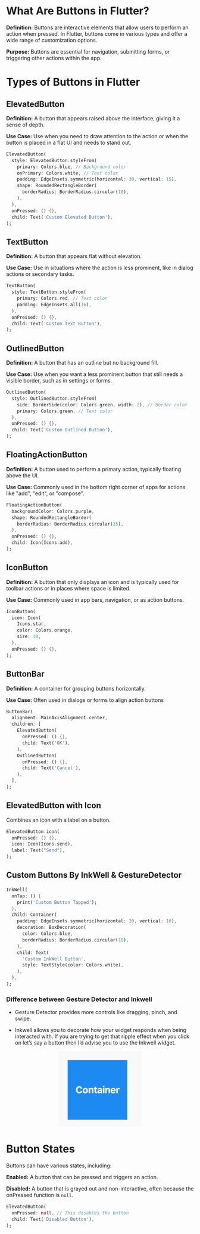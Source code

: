 # What Are Buttons in Flutter?

**Definition:** Buttons are interactive elements that allow users to perform an action when pressed. In Flutter, buttons come in various types and offer a wide range of customization options.

**Purpose:** Buttons are essential for navigation, submitting forms, or triggering other actions within the app.

# Types of Buttons in Flutter

## ElevatedButton

**Definition:** A button that appears raised above the interface, giving it a sense of depth.

**Use Case:** Use when you need to draw attention to the action or when the button is placed in a flat UI and needs to stand out.

```dart
ElevatedButton(
  style: ElevatedButton.styleFrom(
    primary: Colors.blue, // Background color
    onPrimary: Colors.white, // Text color
    padding: EdgeInsets.symmetric(horizontal: 30, vertical: 15),
    shape: RoundedRectangleBorder(
      borderRadius: BorderRadius.circular(10),
    ),
  ),
  onPressed: () {},
  child: Text('Custom Elevated Button'),
);
```

## TextButton

**Definition:** A button that appears flat without elevation.

**Use Case:** Use in situations where the action is less prominent, like in dialog actions or secondary tasks.

```dart
TextButton(
  style: TextButton.styleFrom(
    primary: Colors.red, // Text color
    padding: EdgeInsets.all(16),
  ),
  onPressed: () {},
  child: Text('Custom Text Button'),
);
```

## OutlinedButton

**Definition:** A button that has an outline but no background fill.

**Use Case:** Use when you want a less prominent button that still needs a visible border, such as in settings or forms.

```dart
OutlinedButton(
  style: OutlinedButton.styleFrom(
    side: BorderSide(color: Colors.green, width: 2), // Border color
    primary: Colors.green, // Text color
  ),
  onPressed: () {},
  child: Text('Custom Outlined Button'),
);
```

## FloatingActionButton

**Definition:** A button used to perform a primary action, typically floating above the UI.

**Use Case:** Commonly used in the bottom right corner of apps for actions like "add", "edit", or "compose".

```dart
FloatingActionButton(
  backgroundColor: Colors.purple,
  shape: RoundedRectangleBorder(
    borderRadius: BorderRadius.circular(15),
  ),
  onPressed: () {},
  child: Icon(Icons.add),
);
```

## IconButton

**Definition:** A button that only displays an icon and is typically used for toolbar actions or in places where space is limited.

**Use Case:** Commonly used in app bars, navigation, or as action buttons.

```dart
IconButton(
  icon: Icon(
    Icons.star,
    color: Colors.orange,
    size: 30,
  ),
  onPressed: () {},
);
```

## ButtonBar

**Definition:** A container for grouping buttons horizontally.

**Use Case:** Often used in dialogs or forms to align action buttons

```dart
ButtonBar(
  alignment: MainAxisAlignment.center,
  children: [
    ElevatedButton(
      onPressed: () {},
      child: Text('OK'),
    ),
    OutlinedButton(
      onPressed: () {},
      child: Text('Cancel'),
    ),
  ],
);
```

## ElevatedButton with Icon

Combines an icon with a label on a button.

```dart
ElevatedButton.icon(
  onPressed: () {},
  icon: Icon(Icons.send),
  label: Text("Send"),
);
```

## Custom Buttons By InkWell & GestureDetector

```dart
InkWell(
  onTap: () {
    print('Custom Button Tapped');
  },
  child: Container(
    padding: EdgeInsets.symmetric(horizontal: 20, vertical: 10),
    decoration: BoxDecoration(
      color: Colors.blue,
      borderRadius: BorderRadius.circular(10),
    ),
    child: Text(
      'Custom InkWell Button',
      style: TextStyle(color: Colors.white),
    ),
  ),
);
```

### Difference between Gesture Detector and Inkwell

- Gesture Detector provides more controls like dragging, pinch, and swipe.

- Inkwell allows you to decorate how your widget responds when being interacted with. If you are trying to get that ripple effect when you click on let’s say a button then I’d advise you to use the Inkwell widget. 

<center><img src="./inkwell.gif"></center>

# Button States

Buttons can have various states, including:

**Enabled:** A button that can be pressed and triggers an action.

**Disabled:** A button that is grayed out and non-interactive, often because the onPressed function is `null`.

```dart
ElevatedButton(
  onPressed: null, // This disables the button
  child: Text('Disabled Button'),
);
```
